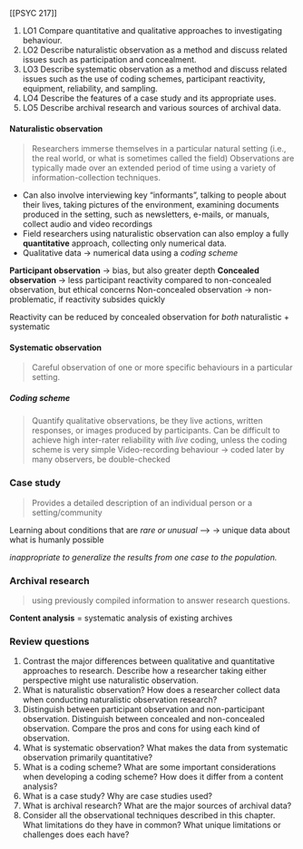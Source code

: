 [[PSYC 217]]

1. LO1 Compare quantitative and qualitative approaches to investigating behaviour. 
2. LO2 Describe naturalistic observation as a method and discuss related issues such as participation and concealment. 
3. LO3 Describe systematic observation as a method and discuss related issues such as the use of coding schemes, participant reactivity, equipment, reliability, and sampling. 
4. LO4 Describe the features of a case study and its appropriate uses. 
5. LO5 Describe archival research and various sources of archival data.
#### Naturalistic observation
> Researchers immerse themselves in a particular natural setting (i.e., the real world, or what is sometimes called the field)
> Observations are typically made over an extended period of time using a variety of information-collection techniques. 

- Can also involve interviewing key “informants”, talking to people about their lives, taking pictures of the environment, examining documents produced in the setting, such as newsletters, e-mails, or manuals, collect audio and video recordings
- Field researchers using naturalistic observation can also employ a fully **quantitative** approach, collecting only numerical data. 
- Qualitative data → numerical data using a *coding scheme* 

**Participant observation** → bias, but also greater depth
**Concealed observation** → less participant reactivity compared to non-concealed observation, but ethical concerns
Non-concealed observation → non-problematic, if reactivity subsides quickly 

Reactivity can be reduced by concealed observation for *both* naturalistic + systematic
#### Systematic observation 
> Careful observation of one or more specific behaviours in a particular setting.

##### Coding scheme
> Quantify qualitative observations, be they live actions, written responses, or images produced by participants.
> Can be difficult to achieve high inter-rater reliability with *live* coding, unless the coding scheme is very simple 
> Video-recording behaviour → coded later by many observers, be double-checked


### Case study
> Provides a detailed description of an individual person or a setting/community

Learning about conditions that are *rare or unusual* -->
→ unique data about what is humanly possible

*inappropriate to generalize the results from one case to the population.*

### Archival research 
> using previously compiled information to answer research questions.

**Content analysis** = systematic analysis of existing archives

### Review questions
1. Contrast the major differences between qualitative and quantitative approaches to research. Describe how a researcher taking either perspective might use naturalistic observation. 
2. What is naturalistic observation? How does a researcher collect data when conducting naturalistic observation research? 
3. Distinguish between participant observation and non-participant observation. Distinguish between concealed and non-concealed observation. Compare the pros and cons for using each kind of observation. 
4. What is systematic observation? What makes the data from systematic observation primarily quantitative?
5. What is a coding scheme? What are some important considerations when developing a coding scheme? How does it differ from a content analysis? 
6. What is a case study? Why are case studies used? 
7. What is archival research? What are the major sources of archival data? 
8. Consider all the observational techniques described in this chapter. What limitations do they have in common? What unique limitations or challenges does each have?
